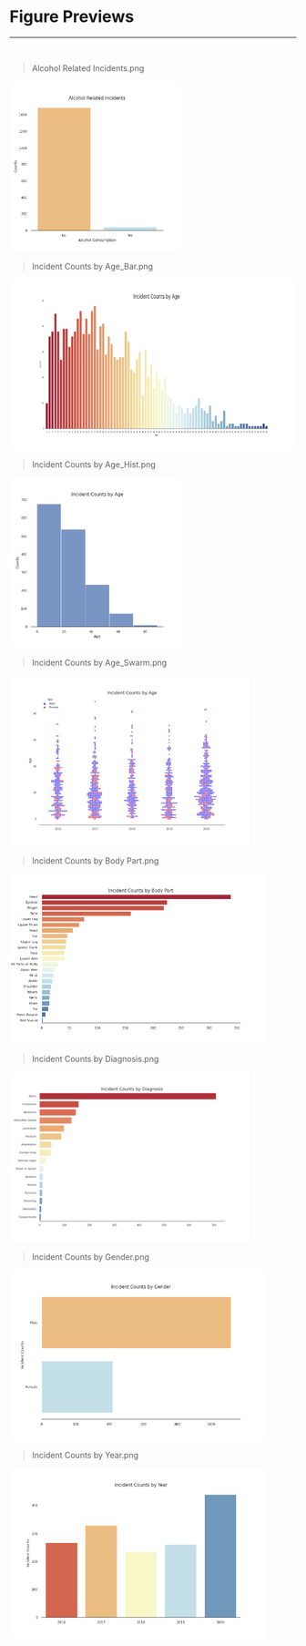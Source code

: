 

# Figure Previews
---

<br>

>Alcohol Related Incidents.png

<img src="/reports/figures/Alcohol Related Incidents.png" height="300">

>Incident Counts by Age_Bar.png
<img src="/reports/figures/Incident Counts by Age_Bar.png" height="300">

<br>

>Incident Counts by Age_Hist.png
<img src="/reports/figures/Incident Counts by Age_Hist.png" height="300">

<br>

>Incident Counts by Age_Swarm.png
<img src="/reports/figures/Incident Counts by Age_Swarm.png" height="300">

<br>

>Incident Counts by Body Part.png
<img src="/reports/figures/Incident Counts by Body Part.png" height="300">

<br>

>Incident Counts by Diagnosis.png
<img src="/reports/figures/Incident Counts by Diagnosis.png" height="300">

<br>

>Incident Counts by Gender.png
<img src="/reports/figures/Incident Counts by Gender.png" height="300">

<br>

>Incident Counts by Year.png
<img src="/reports/figures/Incident Counts by Year.png" height="300">
